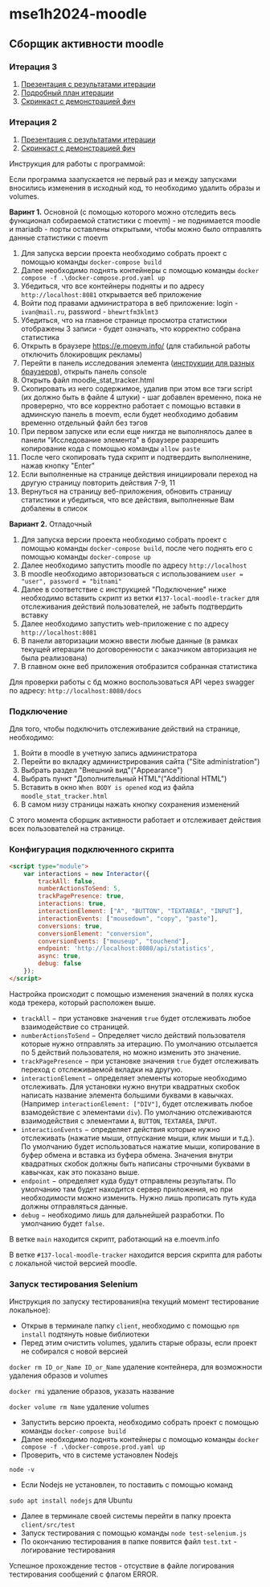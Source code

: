 # mse1h2024-moodle

## Сборщик активности moodle

### Итерация 3
1. [Презентация с результатами итерации](https://github.com/moevm/mse1h2024-moodle/wiki/Итерация3#презентация)
2. [Подробный план итерации](https://github.com/moevm/mse1h2024-moodle/wiki/Итерация4#план-на-итерацию-4)
3. [Скринкаст с демонстрацией фич](https://github.com/moevm/mse1h2024-moodle/wiki/Итерация3#скринкаст-с-демонстрацией-фич)

### Итерация 2
1. [Презентация с результатами итерации](https://github.com/moevm/mse1h2024-moodle/wiki/Итерация2#презентация)
2. [Скринкаст с демонстрацией фич](https://github.com/moevm/mse1h2024-moodle/wiki/Итерация2#скринкаст-с-демонстрацией-фич)

Инструкция для работы с программой:

Если программа заапускается не первый раз и между запусками вносились изменения в исходный код, то необходимо удалить образы и volumes. 

**Варинт 1.** Основной (с помощью которого можно отследить весь функционал собираемой статистики с moevm) - не поднимается moodle и mariadb - порты оставлены открытыми, чтобы можно было отправлять данные статистики с moevm
1. Для запуска версии проекта необходимо собрать проект с помощью команды `docker-compose build`
2. Далее необходимо поднять контейнеры с помощью команды `docker compose -f .\docker-compose.prod.yaml up`
3. Убедиться, что все контейнеры подняты и по адресу `http://localhost:8081` открывается веб приложение
4. Войти под правами администратора в веб приложение: login - `ivan@mail.ru`,  password - `bhewrtfm3klmt3`
5. Убедиться, что на главное странице просмотра статистики отображены 3 записи - будет означать, что корректно собрана статистика
6. Открыть в браузере https://e.moevm.info/ (для стабильной работы отключить блокировщик рекламы)
7. Перейти в панель исследования элемента ([инструкции для разных браузеров](https://www.businessinsider.com/guides/tech/how-to-inspect-element)), открыть панель console
8. Открыть файл moodle_stat_tracker.html
9. Скопировать из него содержимое, удалив при этом все тэги script (их должно быть в файле 4 штуки) - шаг добавлен временно, пока не проверерно, что все корректно работает с помощью вставки в админскую панель в moevm, если будет необходимо добавим временно отдельный файл без тэгов
10. При первом запуске или если еще никгда не выполнялось далее в панели "Исследование элемента" в браузере разрешить копирование кода с помощью команды `allow paste`
11. После чего скопировать туда скрипт и подтвердить выполненине, нажав кнопку "Enter"
12. Если выполненные на странице действия инициировали переход на другую страницу повторить действия 7-9, 11
13. Вернуться на страницу веб-приложения, обновить страницу статистики и убедиться, что все действия, выполненные Вам добалены в список
    
**Вариант 2.** Отладочный
1. Для запуска версии проекта необходимо собрать проект с помощью команды `docker-compose build`, после чего поднять его с помощью команды `docker-compose up`
2. Далее необходимо запустить moodle по адресу `http://localhost`
3. В moodle необходимо авторизоваться с использованием `user = "user", password = "bitnami"`
4. Далее в соответствие с  инструкцией "Подключение" ниже необходимо вставить скрипт из ветки `#137-local-moodle-tracker` для отслеживания действий пользователей, не забыть подтвердить вставку
5. Далее необходимо запустить web-приложение с по адресу `http://localhost:8081`
6. В панели авторизации можно ввести любые данные (в рамках текущей итерации по договоренности с заказчиком авторизация не была реализована)
7. В главном окне веб приложения отобразится собранная статистика

Для проверки работы с бд можно воспользоваться API через swagger по адресу: `http://localhost:8080/docs`




### Подключение

Для того, чтобы подключить отслеживание действий на странице, необходимо:
1. Войти в moodle в учетную запись администратора 
2. Перейти во вкладку администрирования сайта ("Site administration")
3. Выбрать раздел "Внешний вид"("Appearance")
4. Выбрать пункт "Дополнительный HTML"("Additional HTML")
5. Вставить в окно `When BODY is opened` код из файла `moodle_stat_tracker.html`
6. В самом низу страницы нажать кнопку сохранения изменений

С этого момента сборщик активности работает и отслеживает действия всех пользователей на странице.

### Конфигурация подключенного скрипта

```html
<script type="module">
    var interactions = new Interactor({
        trackAll: false,
        numberActionsToSend: 5,
        trackPagePresence: true,
        interactions: true,
        interactionElement: ["A", "BUTTON", "TEXTAREA", "INPUT"],
        interactionEvents: ["mousedown", "copy", "paste"],
        conversions: true,
        conversionElement: "conversion",
        conversionEvents: ["mouseup", "touchend"],
        endpoint: 'http://localhost:8080/api/statistics',
        async: true,
        debug: false
    });
</script>
```

Настройка происходит с помощью изменения значений в полях куска кода трекера, который расположен выше.

 - `trackAll` $-$ при установке значения `true` будет отслеживать любое взаимодействие со страницей.
 - `numberActionsToSend` $-$ Определяет число действий пользователя которые нужно отправлять за итерацию. По умолчанию отсылается по 5 действий пользователя, но можно изменить это значение.
 - `trackPagePresence` $-$ при установке значения `true` будет отслеживать переход с отслеживаемой вкладки на другую.
 - `interactionElement` $-$ определяет элементы которые необходимо отслеживать. Для установки нужно внутри квадратных скобок написать название элемента большими буквами в кавычках. (Например
 `interactionElement: ["DIV"]`, будет отслеживать любое взамодействие с элементами `div`). По умолчанию отслеживаются взаимодействия с элементами `A`, `BUTTON`, `TEXTAREA`, `INPUT`. 
 - `interactionEvents` $-$ определяет действия которые нужно отслеживать (нажатие мыши, отпускание мыши, клик мыши и т.д.). По умолчанию будет использоваться нажатие мыши, копирование в буфер обмена и вставка из буфера обмена. Значения внутри квадратных скобок должны быть написаны строчными буквами в кавычках, как это показано выше.
 - `endpoint` $-$ определяет куда будут отправлены результаты. По умолчанию там будет находится сервер приложения, но при необходимости можно изменить. Нужно лишь прописать путь куда должны отправляться данные.
 - `debug` $-$ необходимо лишь для дальнейшей разработки. По умолчанию будет `false`.

В ветке `main` находится скрипт, работающий на e.moevm.info

В ветке `#137-local-moodle-tracker` находится версия скрипта для работы с локальной чистой версией moodle.

### Запуск тестирования Selenium

Инструкция по запуску тестирования(на текущий момент тестирование локальное): 
- Открыв в терминале папку `client`, необходимо с помощью `npm install` подтянуть новые библиотеки
- Перед этим очистить volumes, удалить старые образы, если проект не собирался с новой версией

`docker rm ID_or_Name ID_or_Name` удаление контейнера, для возможности удаления образов и volumes

`docker rmi` удаление образов, указать название

`docker volume rm Name` удаление volumes

- Запустить версию проекта, необходимо собрать проект с помощью команды `docker-compose build`
- Далее необходимо поднять контейнеры с помощью команды `docker compose -f .\docker-compose.prod.yaml up`
- Проверить, что в системе установлен Nodejs

`node -v`

- Если Nodejs не установлен, то поставить с помощью команд

`sudo apt install nodejs` для Ubuntu

- Далее в терминале своей системы перейти в папку проекта `client/src/test`
- Запуск тестирования с помощью команды `node test-selenium.js`
- По окончанию тестирования в папке появится файл `test.txt` - логирование тестирования

Успешное прохождение тестов - отсуствие в файле логирования тестирования сообщений с флагом ERROR.
